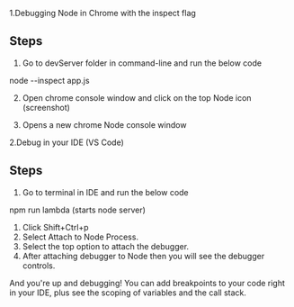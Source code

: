 1.Debugging Node in Chrome with the inspect flag

## Steps

1. Go to devServer folder in command-line and run the below code

node --inspect app.js

2. Open chrome console window and click on the top Node icon (screenshot)

3. Opens a new chrome Node console window


2.Debug in your IDE (VS Code)

## Steps

1.  Go to terminal in IDE and run the below code

npm run lambda (starts node server)

1. Click Shift+Ctrl+p
2. Select Attach to Node Process.
3. Select the top option to attach the debugger.
4. After attaching debugger to Node then you will see the debugger controls.

And you&#39;re up and debugging! You can add breakpoints to your code right in your IDE, plus see the scoping of variables and the call stack.
